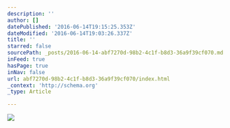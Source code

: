 ```yaml
---
description: ''
author: []
datePublished: '2016-06-14T19:15:25.353Z'
dateModified: '2016-06-14T19:03:26.337Z'
title: ''
starred: false
sourcePath: _posts/2016-06-14-abf7270d-98b2-4c1f-b8d3-36a9f39cf070.md
inFeed: true
hasPage: true
inNav: false
url: abf7270d-98b2-4c1f-b8d3-36a9f39cf070/index.html
_context: 'http://schema.org'
_type: Article

---
```

![](https://the-grid-user-content.s3-us-west-2.amazonaws.com/b3d69b20-db98-4060-b240-01a1b3050de1.jpg)